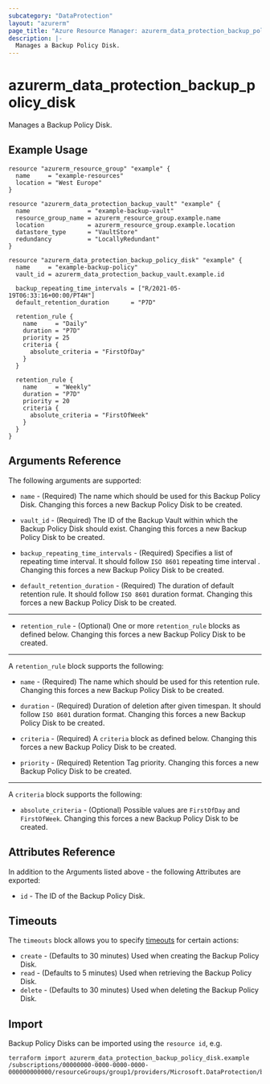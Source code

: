 ```yaml
---
subcategory: "DataProtection"
layout: "azurerm"
page_title: "Azure Resource Manager: azurerm_data_protection_backup_policy_disk"
description: |-
  Manages a Backup Policy Disk.
---
```


# azurerm_data_protection_backup_policy_disk

Manages a Backup Policy Disk.

## Example Usage

```hcl
resource "azurerm_resource_group" "example" {
  name     = "example-resources"
  location = "West Europe"
}

resource "azurerm_data_protection_backup_vault" "example" {
  name                = "example-backup-vault"
  resource_group_name = azurerm_resource_group.example.name
  location            = azurerm_resource_group.example.location
  datastore_type      = "VaultStore"
  redundancy          = "LocallyRedundant"
}

resource "azurerm_data_protection_backup_policy_disk" "example" {
  name     = "example-backup-policy"
  vault_id = azurerm_data_protection_backup_vault.example.id

  backup_repeating_time_intervals = ["R/2021-05-19T06:33:16+00:00/PT4H"]
  default_retention_duration      = "P7D"

  retention_rule {
    name     = "Daily"
    duration = "P7D"
    priority = 25
    criteria {
      absolute_criteria = "FirstOfDay"
    }
  }

  retention_rule {
    name     = "Weekly"
    duration = "P7D"
    priority = 20
    criteria {
      absolute_criteria = "FirstOfWeek"
    }
  }
}
```

## Arguments Reference

The following arguments are supported:

* `name` - (Required) The name which should be used for this Backup Policy Disk. Changing this forces a new Backup Policy Disk to be created.

* `vault_id` - (Required) The ID of the Backup Vault within which the Backup Policy Disk should exist. Changing this forces a new Backup Policy Disk to be created.

* `backup_repeating_time_intervals` - (Required) Specifies a list of repeating time interval. It should follow `ISO 8601` repeating time interval . Changing this forces a new Backup Policy Disk to be created.

* `default_retention_duration` - (Required) The duration of default retention rule. It should follow `ISO 8601` duration format. Changing this forces a new Backup Policy Disk to be created.

---

* `retention_rule` - (Optional) One or more `retention_rule` blocks as defined below. Changing this forces a new Backup Policy Disk to be created.

---

A `retention_rule` block supports the following:

* `name` - (Required) The name which should be used for this retention rule. Changing this forces a new Backup Policy Disk to be created.

* `duration` - (Required) Duration of deletion after given timespan. It should follow `ISO 8601` duration format. Changing this forces a new Backup Policy Disk to be created.

* `criteria` - (Required) A `criteria` block as defined below. Changing this forces a new Backup Policy Disk to be created.

* `priority` - (Required) Retention Tag priority. Changing this forces a new Backup Policy Disk to be created.

---

A `criteria` block supports the following:

* `absolute_criteria` - (Optional) Possible values are `FirstOfDay` and `FirstOfWeek`. Changing this forces a new Backup Policy Disk to be created.

## Attributes Reference

In addition to the Arguments listed above - the following Attributes are exported:

* `id` - The ID of the Backup Policy Disk.

## Timeouts

The `timeouts` block allows you to specify [timeouts](https://www.terraform.io/language/resources/syntax#operation-timeouts) for certain actions:

* `create` - (Defaults to 30 minutes) Used when creating the Backup Policy Disk.
* `read` - (Defaults to 5 minutes) Used when retrieving the Backup Policy Disk.
* `delete` - (Defaults to 30 minutes) Used when deleting the Backup Policy Disk.

## Import

Backup Policy Disks can be imported using the `resource id`, e.g.

```shell
terraform import azurerm_data_protection_backup_policy_disk.example /subscriptions/00000000-0000-0000-0000-000000000000/resourceGroups/group1/providers/Microsoft.DataProtection/backupVaults/vault1/backupPolicies/backupPolicy1
```
